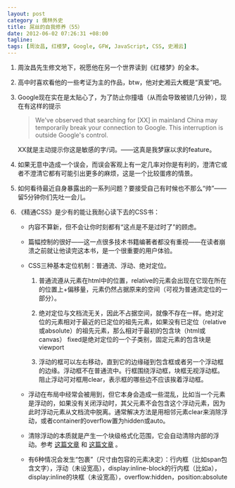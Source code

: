 ```yaml
---
layout: post
category : 儒林外史
title: 屌丝的自我修养（55）
date: 2012-06-02 07:26:31 +08:00
tagline:
tags: [周汝昌, 红楼梦, Google, GFW, JavaScript, CSS, 史湘云]
---
```


1. 周汝昌先生修文地下，祝愿他在另一个世界读到《红楼梦》的全本。

2. 高中时喜欢看他的一些考证为主的作品，btw，他对史湘云大概是“真爱”吧。

3. Google现在实在是太贴心了，为了防止你撞墙（从而会导致被锁几分钟），现在有这样的提示

    > We've observed that searching for [XX] in mainland China may temporarily break your connection to Google. This interruption is outside Google's control.

    XX就是主动提示你这是敏感的字/词。——这真是我梦寐以求的feature。

4. 如果无意中造成一个误会，而误会客观上有一定几率对你是有利的，澄清它或者不澄清它都有可能引出更多的麻烦，这是一个比较蛋疼的情景。

5. 如何看待最近自身暴露出的一系列问题？要接受自己有时候也不那么“帅”——留5分钟你们先吐一会儿。

6. 《精通CSS》是少有的能让我耐心读下去的CSS书：

    * 内容不算新，但不会让你时刻都有“这点是不是过时了”的顾虑。

    * 篇幅控制的很好——这一点很多技术书籍编著者都没有重视——在读者崩溃之前就让他读完这本书，是一个很重要的用户体验。

    * CSS三种基本定位机制：普通流、浮动、绝对定位。

        1. 普通流遵从元素在html中的位置，relative的元素会出现在它现在所在的位置上+偏移量，元素仍然占据原来的空间（可视为普通流定位的一部分）。

        2.  绝对定位与文档流无关，因此不占据空间，就像不存在一样。绝对定位的元素相对于最近的已定位的祖先元素，如果没有已定位（relative或absolute）的祖先元素，那么相对于最初的包含块（html或canvas） fixed是绝对定位的一个子类别，固定元素的包含块是viewport

        3. 浮动的框可以左右移动，直到它的边缘碰到包含框或者另一个浮动框的边缘。浮动框不在普通流中。行框围绕浮动框，块框无视浮动框。阻止浮动可对框用clear，表示框的哪些边不应该挨着浮动框。

    * 浮动在布局中经常会被用到，但它本身会造成一些混乱，比如当一个元素是浮动的，如果没有关闭浮动时，其父元素不会包含这个浮动元素，因为此时浮动元素从文档流中脱离。通常解决方法是用相邻元素clear来消除浮动，或者container的overflow置为hidden或auto。

    * 清除浮动的本质就是产生一个块级格式化范围，它会自动清除内部的浮动。参考 [这篇文章][1] 和 [这篇文章][2] 。

    * 有6种情况会发生“包裹”（尺寸由包容的元素决定）：行内框（比如span包含文字），浮动（未设宽高），display:inline-block的行内框（比如a），display:inline的块框（未设宽高），overflow:hidden，position:absolute

[1]: http://blog.csdn.net/hedong37518585/article/details/6645919 
[2]: http://www.cnblogs.com/javashi/archive/2011/03/21/1990096.html 
